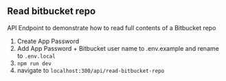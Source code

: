 ## Read bitbucket repo

API Endpoint to demonstrate how to read full contents of a Bitbucket repo

1. Create App Password
2. Add App Password + Bitbucket user name to .env.example and rename to `.env.local`
3. `npm run dev`
4. navigate to `localhost:300/api/read-bitbucket-repo`
